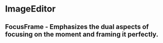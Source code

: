 # ImageEditor
## FocusFrame - Emphasizes the dual aspects of focusing on the moment and framing it perfectly.